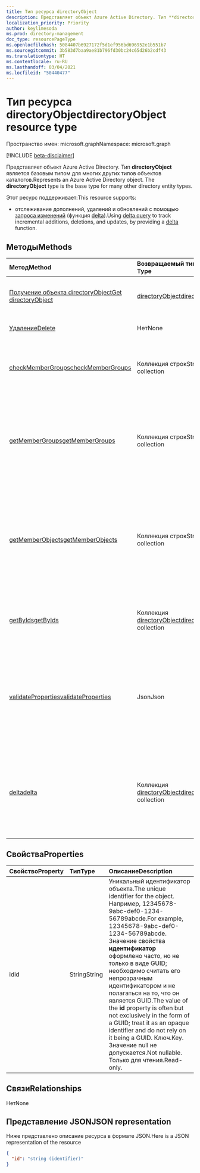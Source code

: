 ```yaml
---
title: Тип ресурса directoryObject
description: Представляет объект Azure Active Directory. Тип **directoryObject** является базовым типом для многих других типов объектов каталогов.
localization_priority: Priority
author: keylimesoda
ms.prod: directory-management
doc_type: resourcePageType
ms.openlocfilehash: 5084407b6927172f5d1ef956bd696952e1b551b7
ms.sourcegitcommit: 3b583d7baa9ae81b796fd30bc24c65d26b2cdf43
ms.translationtype: HT
ms.contentlocale: ru-RU
ms.lasthandoff: 03/04/2021
ms.locfileid: "50440477"
---
```

# <a name="directoryobject-resource-type"></a><span data-ttu-id="fdd19-104">Тип ресурса directoryObject</span><span class="sxs-lookup"><span data-stu-id="fdd19-104">directoryObject resource type</span></span>

<span data-ttu-id="fdd19-105">Пространство имен: microsoft.graph</span><span class="sxs-lookup"><span data-stu-id="fdd19-105">Namespace: microsoft.graph</span></span>

[!INCLUDE [beta-disclaimer](../../includes/beta-disclaimer.md)]

<span data-ttu-id="fdd19-p102">Представляет объект Azure Active Directory. Тип **directoryObject** является базовым типом для многих других типов объектов каталогов.</span><span class="sxs-lookup"><span data-stu-id="fdd19-p102">Represents an Azure Active Directory object. The **directoryObject** type is the base type for many other directory entity types.</span></span>

<span data-ttu-id="fdd19-108">Этот ресурс поддерживает:</span><span class="sxs-lookup"><span data-stu-id="fdd19-108">This resource supports:</span></span>

- <span data-ttu-id="fdd19-109">отслеживание дополнений, удалений и обновлений с помощью [запроса изменений](/graph/delta-query-overview) (функция [delta](../api/directoryobject-delta.md)).</span><span class="sxs-lookup"><span data-stu-id="fdd19-109">Using [delta query](/graph/delta-query-overview) to track incremental additions, deletions, and updates, by providing a [delta](../api/directoryobject-delta.md) function.</span></span>

## <a name="methods"></a><span data-ttu-id="fdd19-110">Методы</span><span class="sxs-lookup"><span data-stu-id="fdd19-110">Methods</span></span>

| <span data-ttu-id="fdd19-111">Метод</span><span class="sxs-lookup"><span data-stu-id="fdd19-111">Method</span></span>       | <span data-ttu-id="fdd19-112">Возвращаемый тип</span><span class="sxs-lookup"><span data-stu-id="fdd19-112">Return Type</span></span>  |<span data-ttu-id="fdd19-113">Описание</span><span class="sxs-lookup"><span data-stu-id="fdd19-113">Description</span></span>|
|:---------------|:--------|:----------|
|[<span data-ttu-id="fdd19-114">Получение объекта directoryObject</span><span class="sxs-lookup"><span data-stu-id="fdd19-114">Get directoryObject</span></span>](../api/directoryobject-get.md) | [<span data-ttu-id="fdd19-115">directoryObject</span><span class="sxs-lookup"><span data-stu-id="fdd19-115">directoryObject</span></span>](directoryobject.md) |<span data-ttu-id="fdd19-116">Чтение свойств объекта каталога.</span><span class="sxs-lookup"><span data-stu-id="fdd19-116">Read the properties  of a directory object.</span></span>|
|[<span data-ttu-id="fdd19-117">Удаление</span><span class="sxs-lookup"><span data-stu-id="fdd19-117">Delete</span></span>](../api/directoryobject-delete.md) | <span data-ttu-id="fdd19-118">Нет</span><span class="sxs-lookup"><span data-stu-id="fdd19-118">None</span></span> |<span data-ttu-id="fdd19-119">Удаление объекта каталога.</span><span class="sxs-lookup"><span data-stu-id="fdd19-119">Delete a directory object.</span></span> |
|[<span data-ttu-id="fdd19-120">checkMemberGroups</span><span class="sxs-lookup"><span data-stu-id="fdd19-120">checkMemberGroups</span></span>](../api/directoryobject-checkmembergroups.md)|<span data-ttu-id="fdd19-121">Коллекция строк</span><span class="sxs-lookup"><span data-stu-id="fdd19-121">String collection</span></span>|<span data-ttu-id="fdd19-p103">Проверка членства в списке групп. Это транзитивная проверка.</span><span class="sxs-lookup"><span data-stu-id="fdd19-p103">Check for membership in a list of groups. The check is transitive.</span></span>|
|[<span data-ttu-id="fdd19-124">getMemberGroups</span><span class="sxs-lookup"><span data-stu-id="fdd19-124">getMemberGroups</span></span>](../api/directoryobject-getmembergroups.md)|<span data-ttu-id="fdd19-125">Коллекция строк</span><span class="sxs-lookup"><span data-stu-id="fdd19-125">String collection</span></span>|<span data-ttu-id="fdd19-p104">Возвращает все группы, в которых состоит пользователь, группа или объект каталога. Это транзитивная проверка.</span><span class="sxs-lookup"><span data-stu-id="fdd19-p104">Return all the groups that the user, group, or directory object is a member of. The check is transitive.</span></span>|
|[<span data-ttu-id="fdd19-128">getMemberObjects</span><span class="sxs-lookup"><span data-stu-id="fdd19-128">getMemberObjects</span></span>](../api/directoryobject-getmemberobjects.md)|<span data-ttu-id="fdd19-129">Коллекция строк</span><span class="sxs-lookup"><span data-stu-id="fdd19-129">String collection</span></span>| <span data-ttu-id="fdd19-p105">Возвращает все группы и роли каталога, участником которых является пользователь, группа или объект каталога. Это транзитивная проверка.</span><span class="sxs-lookup"><span data-stu-id="fdd19-p105">Return all of the groups and directory roles that the user, group, or directory object is a member of. The check is transitive.</span></span> |
|[<span data-ttu-id="fdd19-132">getByIds</span><span class="sxs-lookup"><span data-stu-id="fdd19-132">getByIds</span></span>](../api/directoryobject-getbyids.md) | <span data-ttu-id="fdd19-133">Коллекция [directoryObject](directoryobject.md)</span><span class="sxs-lookup"><span data-stu-id="fdd19-133">[directoryObject](directoryobject.md) collection</span></span> | <span data-ttu-id="fdd19-134">Получение набора объектов каталога на основе указанных идентификаторов.</span><span class="sxs-lookup"><span data-stu-id="fdd19-134">Get a set of directory objects based on a set of supplied ids.</span></span> |
|[<span data-ttu-id="fdd19-135">validateProperties</span><span class="sxs-lookup"><span data-stu-id="fdd19-135">validateProperties</span></span>](../api/directoryobject-validateproperties.md)|<span data-ttu-id="fdd19-136">Json</span><span class="sxs-lookup"><span data-stu-id="fdd19-136">Json</span></span>| <span data-ttu-id="fdd19-137">Проверка соответствия отображаемого имени или почтового псевдонима группы Microsoft 365 политикам именования.</span><span class="sxs-lookup"><span data-stu-id="fdd19-137">Validate a Microsoft 365 group's display name or mail nickname complies with naming policies.</span></span> |
|[<span data-ttu-id="fdd19-138">delta</span><span class="sxs-lookup"><span data-stu-id="fdd19-138">delta</span></span>](../api/directoryobject-delta.md)|<span data-ttu-id="fdd19-139">Коллекция [directoryObject](directoryobject.md)</span><span class="sxs-lookup"><span data-stu-id="fdd19-139">[directoryObject](directoryobject.md) collection</span></span>| <span data-ttu-id="fdd19-140">Получение добавочных изменений для объектов каталога.</span><span class="sxs-lookup"><span data-stu-id="fdd19-140">Get incremental changes for directory objects.</span></span> <span data-ttu-id="fdd19-141">Поддерживает фильтрацию по производному типу.</span><span class="sxs-lookup"><span data-stu-id="fdd19-141">Supports filtering by derrived type.</span></span> |

## <a name="properties"></a><span data-ttu-id="fdd19-142">Свойства</span><span class="sxs-lookup"><span data-stu-id="fdd19-142">Properties</span></span>

| <span data-ttu-id="fdd19-143">Свойство</span><span class="sxs-lookup"><span data-stu-id="fdd19-143">Property</span></span>   | <span data-ttu-id="fdd19-144">Тип</span><span class="sxs-lookup"><span data-stu-id="fdd19-144">Type</span></span> |<span data-ttu-id="fdd19-145">Описание</span><span class="sxs-lookup"><span data-stu-id="fdd19-145">Description</span></span>|
|:---------------|:--------|:----------|
|<span data-ttu-id="fdd19-146">id</span><span class="sxs-lookup"><span data-stu-id="fdd19-146">id</span></span>|<span data-ttu-id="fdd19-147">String</span><span class="sxs-lookup"><span data-stu-id="fdd19-147">String</span></span>|<span data-ttu-id="fdd19-148">Уникальный идентификатор объекта.</span><span class="sxs-lookup"><span data-stu-id="fdd19-148">The unique identifier for the object.</span></span> <span data-ttu-id="fdd19-149">Например, 12345678-9abc-def0-1234-56789abcde.</span><span class="sxs-lookup"><span data-stu-id="fdd19-149">For example, 12345678-9abc-def0-1234-56789abcde.</span></span> <span data-ttu-id="fdd19-150">Значение свойства **идентификатор** оформлено часто, но не только в виде GUID; необходимо считать его непрозрачным идентификатором и не полагаться на то, что он является GUID.</span><span class="sxs-lookup"><span data-stu-id="fdd19-150">The value of the **id** property is often but not exclusively in the form of a GUID; treat it as an opaque identifier and do not rely on it being a GUID.</span></span> <span data-ttu-id="fdd19-151">Ключ.</span><span class="sxs-lookup"><span data-stu-id="fdd19-151">Key.</span></span> <span data-ttu-id="fdd19-152">Значение null не допускается.</span><span class="sxs-lookup"><span data-stu-id="fdd19-152">Not nullable.</span></span> <span data-ttu-id="fdd19-153">Только для чтения.</span><span class="sxs-lookup"><span data-stu-id="fdd19-153">Read-only.</span></span>|

## <a name="relationships"></a><span data-ttu-id="fdd19-154">Связи</span><span class="sxs-lookup"><span data-stu-id="fdd19-154">Relationships</span></span>

<span data-ttu-id="fdd19-155">Нет</span><span class="sxs-lookup"><span data-stu-id="fdd19-155">None</span></span>

## <a name="json-representation"></a><span data-ttu-id="fdd19-156">Представление JSON</span><span class="sxs-lookup"><span data-stu-id="fdd19-156">JSON representation</span></span>

<span data-ttu-id="fdd19-157">Ниже представлено описание ресурса в формате JSON.</span><span class="sxs-lookup"><span data-stu-id="fdd19-157">Here is a JSON representation of the resource</span></span>

<!-- {
  "blockType": "resource",
  "optionalProperties": [

  ],
  "keyProperty": "id",
  "@odata.type": "microsoft.graph.directoryObject",
  "openType": true
}-->

```json
{
  "id": "string (identifier)"
}

```

<!-- uuid: 8fcb5dbc-d5aa-4681-8e31-b001d5168d79
2015-10-25 14:57:30 UTC -->
<!--
{
  "type": "#page.annotation",
  "description": "directoryObject resource",
  "keywords": "",
  "section": "documentation",
  "tocPath": "",
  "suppressions": []
}
-->


